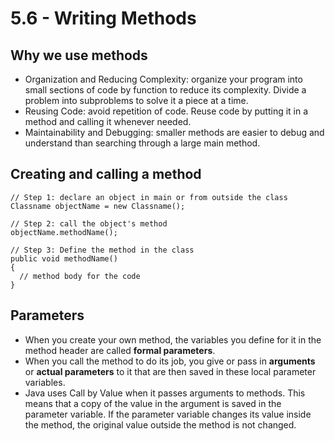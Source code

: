 # 5.6 - Writing Methods

## Why we use methods
- Organization and Reducing Complexity: organize your program into small sections of code by function to reduce its complexity. Divide a problem into subproblems to solve it a piece at a time.
- Reusing Code: avoid repetition of code. Reuse code by putting it in a method and calling it whenever needed.
- Maintainability and Debugging: smaller methods are easier to debug and understand than searching through a large main method.

## Creating and calling a method
```
// Step 1: declare an object in main or from outside the class
Classname objectName = new Classname();

// Step 2: call the object's method
objectName.methodName(); 

// Step 3: Define the method in the class
public void methodName()
{
  // method body for the code
}
```
## Parameters
- When you create your own method, the variables you define for it in the method header are called **formal parameters**.
- When you call the method to do its job, you give or pass in **arguments** or **actual parameters** to it that are then saved in these local parameter variables.
- Java uses Call by Value when it passes arguments to methods. This means that a copy of the value in the argument is saved in the parameter variable. If the parameter variable changes its value inside the method, the original value outside the method is not changed.

